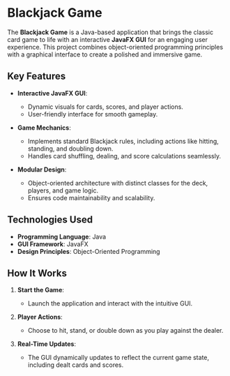 # Blackjack Game

The **Blackjack Game** is a Java-based application that brings the classic card game to life with an interactive **JavaFX GUI** for an engaging user experience. This project combines object-oriented programming principles with a graphical interface to create a polished and immersive game.

## Key Features

- **Interactive JavaFX GUI**:
  - Dynamic visuals for cards, scores, and player actions.
  - User-friendly interface for smooth gameplay.

- **Game Mechanics**:
  - Implements standard Blackjack rules, including actions like hitting, standing, and doubling down.
  - Handles card shuffling, dealing, and score calculations seamlessly.

- **Modular Design**:
  - Object-oriented architecture with distinct classes for the deck, players, and game logic.
  - Ensures code maintainability and scalability.

## Technologies Used

- **Programming Language**: Java
- **GUI Framework**: JavaFX
- **Design Principles**: Object-Oriented Programming

## How It Works

1. **Start the Game**:
   - Launch the application and interact with the intuitive GUI.

2. **Player Actions**:
   - Choose to hit, stand, or double down as you play against the dealer.

3. **Real-Time Updates**:
   - The GUI dynamically updates to reflect the current game state, including dealt cards and scores.
